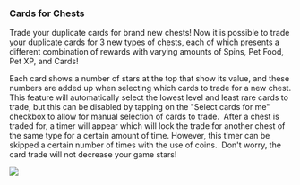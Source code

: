 ### Cards for Chests
Trade your duplicate cards for brand new chests!
Now it is possible to trade your duplicate cards for 3 new types of chests, each of which presents a different combination of rewards with varying amounts of Spins, Pet Food, Pet XP, and Cards!

Each card shows a number of stars at the top that show its value, and these numbers are added up when selecting which cards to trade for a new chest. This feature will automatically select the lowest level and least rare cards to trade, but this can be disabled by tapping on the "Select cards for me" checkbox to allow for manual selection of cards to trade. 
After a chest is traded for, a timer will appear which will lock the trade for another chest of the same type for a certain amount of time. However, this timer can be skipped a certain number of times with the use of coins. 
Don't worry, the card trade will not decrease your game stars! 

![](https://moonactive.zendesk.com/hc/article_attachments/360007685140/Cards_for_Chests.png)

